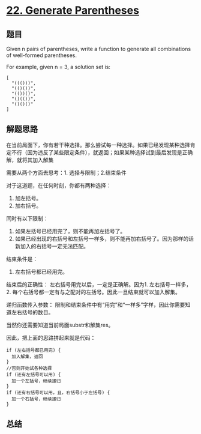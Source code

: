 # [22. Generate Parentheses](https://leetcode.com/problems/generate-parentheses/)

## 题目

Given n pairs of parentheses, write a function to generate all combinations of well-formed parentheses.

For example, given n = 3, a solution set is:

```text
[
  "((()))",
  "(()())",
  "(())()",
  "()(())",
  "()()()"
]
```

## 解题思路

在当前局面下，你有若干种选择。那么尝试每一种选择。如果已经发现某种选择肯定不行（因为违反了某些限定条件），就返回；如果某种选择试到最后发现是正确解，就将其加入解集

需要从两个方面去思考：1. 选择与限制；2.结束条件

对于这道题，在任何时刻，你都有两种选择：

1. 加左括号。
2. 加右括号。

同时有以下限制：

1. 如果左括号已经用完了，则不能再加左括号了。
2. 如果已经出现的右括号和左括号一样多，则不能再加右括号了。因为那样的话新加入的右括号一定无法匹配。

结束条件是：

1. 左右括号都已经用完。

结束后的正确性：
左右括号用完以后，一定是正确解。因为1. 左右括号一样多，2. 每个右括号都一定有与之配对的左括号。因此一旦结束就可以加入解集。

递归函数传入参数：
限制和结束条件中有“用完”和“一样多”字样，因此你需要知道左右括号的数目。

当然你还需要知道当前局面substr和解集res。

因此，把上面的思路拼起来就是代码：

```text
if (左右括号都已用完) {
  加入解集，返回
}
//否则开始试各种选择
if (还有左括号可以用) {
  加一个左括号，继续递归
}
if (还有右括号可以用，且，右括号小于左括号) {
  加一个右括号，继续递归
}
```

## 总结